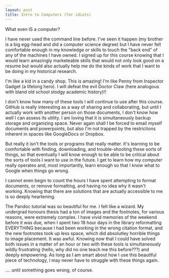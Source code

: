 ```yaml
---
layout: post
title: Intro to Computers (for idiots)
---
```


What even IS a computer?

I have never used the command line before. I've seen it happen (my brother is a big egg-head and did a computer science degree) but I have never felt comfortable enough in my knowledge or skills to touch the "back end" of any of the machines I have owned. I signed up for this course knowing that I would learn amazingly marketeable skills that would not only look good on a resume but would also actually help me do the kinds of work that I want to be doing in my historical research. 

I'm like a kid in a candy shop. This is amazing! I'm like Penny from Inspector Gadget (a lifelong hero). I will defeat the evil Doctor Claw (here analogous with bland old school stodgy academic history)!! 

I don't know how many of these tools I will continue to use after this course. GitHub is really interesting as a way of sharing and collaborating, but until I actually work with another person on those documents, I don't know how well I can assess its utility. I am loving that it is simultaneously backup storage and organizing space. Never again shall I be forced to email myself documents and powerpoints, but also I'm not trapped by the restrictions inherent in spaces like GoogleDocs or Dropbox. 

But really it isn't the tools or programs that really matter. It's learning to be comfortable with finding, downloading, and trouble-shooting these sorts of things, so that eventually I will know enough to be able to be critical about the sorts of tools I want to use in the future. I get to learn how my computer really operates and, most importantly, learn enough so that I know what to Google when things go wrong. 

I cannot even begin to count the hours I have spent attempting to format documents, or remove formatting, and having no idea why it wasn't working. Knowing that there are solutions that are actually accessible to me is so deeply heartening. 

The Pandoc tutorial was so beautiful for me. I felt like a wizard. My undergrad honours thesis had a ton of images and the footnotes, for various reasons, were extremely complex. I have vivid memories of the weekend before it was due, when I spent two 18 hour days in the library reformatting EVERYTHING because I had been working in the wrong citation format, and the new footnotes took up less space, which did absolutley horrible things to image placement. It was awful. Knowing now that I could have solved both issues in a matter of an hour or two with these tools is simultaneously wildly frustrating (hello, why did no one teach me this before???) and deeply empowering. As long as I am smart about how I use this beautiful piece of technology, I may never have to struggle with these things again. 

.... until something goes wrong, of course. 
